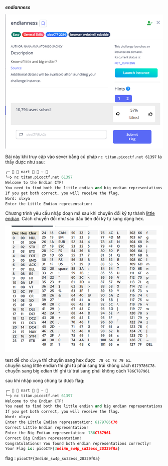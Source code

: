 ***endianness***

![alt text](image.png)

Bài này khi truy cập vào sever bằng cú pháp ```nc titan.picoctf.net 61397``` ta thấy được như sau: 

```python
╭─   nart   ~                                                                                ✔  11:05:06 PM  ─╮
╰─❯ nc titan.picoctf.net 61397                                                                                       ─╯
Welcome to the Endian CTF!
You need to find both the little endian and big endian representations of a word.
If you get both correct, you will receive the flag.
Word: xlxya
Enter the Little Endian representation:
```

Chương trình yêu cầu nhập đoạn mã sau khi chuyển đổi ký tự thành [little endian](https://viblo.asia/p/little-endian-vs-big-endian-E375z0pWZGW). Cách chuyển đổi như sau đầu tiên đổi ký tự sang dạng hex.

![alt text](image-1.png)

test đề cho ``xlxya`` thì chuyển sang hex được ``` 78 6C 78 79 61```.
<br>
chuyển sang little endian thì ghi từ phải sang trái không cách ```6179786C78```.
chuyển sang big edian thì ghi từ trái sang phải không cách ```786C787961```

sau khi nhập xong chúng ta được flag:

```python
╭─   nart   ~                                                                                ✔  11:05:06 PM  ─╮
╰─❯ nc titan.picoctf.net 61397                                                                                       ─╯
Welcome to the Endian CTF!
You need to find both the little endian and big endian representations of a word.
If you get both correct, you will receive the flag.
Word: xlxya
Enter the Little Endian representation: 6179786C78
Correct Little Endian representation!
Enter the Big Endian representation: 786C787961
Correct Big Endian representation!
Congratulations! You found both endian representations correctly!
Your Flag is: picoCTF{3ndi4n_sw4p_su33ess_28329f0a}
```

flag : ```picoCTF{3ndi4n_sw4p_su33ess_28329f0a}```

